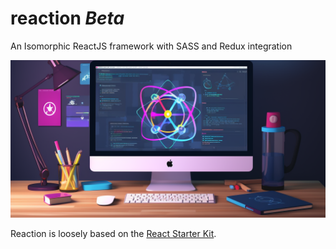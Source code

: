 # reaction _Beta_

An Isomorphic ReactJS framework with SASS and Redux integration

![](assets/reaction-pioneer.png)

Reaction is loosely based on the [React Starter Kit](https://github.com/kriasoft/react-starter-kit).
